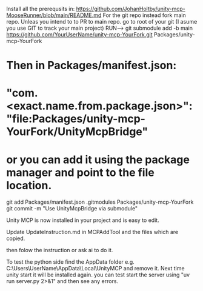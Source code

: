 Install all the prerequsits in: https://github.com/JohanHoltby/unity-mcp-MooseRunner/blob/main/README.md
For the git repo instead fork main repo. Unleas you intend to to PR to main repo.
go to root of your git (I asume you use GIT to track your main project)
RUN-->
git submodule add -b main https://github.com/YourUserName/unity-mcp-YourFork.git Packages/unity-mcp-YourFork
# Then in Packages/manifest.json:
#  "com.<exact.name.from.package.json>": "file:Packages/unity-mcp-YourFork/UnityMcpBridge"
# or you can add it using the package manager and point to the file location.
git add Packages/manifest.json .gitmodules Packages/unity-mcp-YourFork
git commit -m "Use UnityMcpBridge via submodule"

Unity MCP is now installed in your project and is easy to edit.

Update UpdateInstruction.md in MCPAddTool and the files which are copied.

then folow the instruction or ask ai to do it.

To test the python side find the AppData folder e.g. C:\Users\UserName\AppData\Local\UnityMCP and remove it. Next time unity start it will be installed again.
you can test start the server using "uv run server.py 2>&1" and then see any errors.

	
	
	

